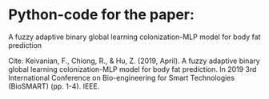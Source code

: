 # Python-code for the paper:
A fuzzy adaptive binary global learning colonization-MLP model for body fat prediction

Cite: Keivanian, F., Chiong, R., & Hu, Z. (2019, April). A fuzzy adaptive binary global learning colonization-MLP model for body fat prediction. In 2019 3rd International Conference on Bio-engineering for Smart Technologies (BioSMART) (pp. 1-4). IEEE.
